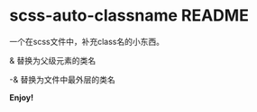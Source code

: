 # scss-auto-classname README

一个在scss文件中，补充class名的小东西。

&  替换为父级元素的类名

-&  替换为文件中最外层的类名

**Enjoy!**

